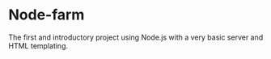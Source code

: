 # Node-farm

The first and introductory project using Node.js with a very basic server and HTML templating.
